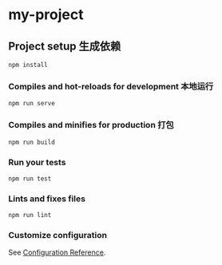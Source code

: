# my-project

## Project setup 生成依赖
```
npm install
```

### Compiles and hot-reloads for development 本地运行
```
npm run serve
```

### Compiles and minifies for production 打包
```
npm run build
```

### Run your tests
```
npm run test
```

### Lints and fixes files
```
npm run lint
```

### Customize configuration
See [Configuration Reference](https://cli.vuejs.org/config/).
